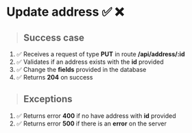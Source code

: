 # Update address ✅ ❌

> ## Success case

01. ✅ Receives a request of type **PUT** in route **/api/address/:id**
00. ✅ Validates if an address exists with the **id** provided
00. ✅ Change the **fields** provided in the database
00. ✅ Returns **204** on success

> ## Exceptions

01. ✅ Returns error **400** if no have address with **id** provided
00. ✅ Returns error **500** if there is an **error** on the server
